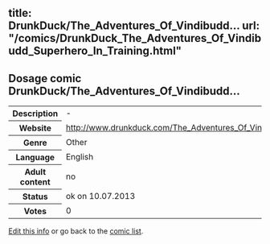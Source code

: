 title: DrunkDuck/The_Adventures_Of_Vindibudd...
url: "/comics/DrunkDuck_The_Adventures_Of_Vindibudd_Superhero_In_Training.html"
---
Dosage comic DrunkDuck/The_Adventures_Of_Vindibudd...
-----------------------------------------

<p id="msg"></p>
<script type="text/javascript">
if (window.location.search === '?edit_info_mail=sent_ok') {
  var elem = document.getElementById("msg");
  elem.innerHTML = 'Edited information sucessfully sent for review, which is usually done daily. Thanks!';
  elem.className = 'ok';
}
</script>
<table class="comicinfo">
<tr>
<th>Description</th><td>-</td>
</tr>
<tr>
<th>Website</th><td><a href="http://www.drunkduck.com/The_Adventures_Of_Vindibudd_Superhero_In_Training/">http://www.drunkduck.com/The_Adventures_Of_Vindibudd_Superhero_In_Training/</a></td>
</tr>
<tr>
<th>Genre</th><td>Other</td>
</tr>
<tr>
<th>Language</th><td>English</td>
</tr>
<tr>
<th>Adult content</th><td>no</td>
</tr>
<tr>
<th>Status</th><td>ok on 10.07.2013</td>
</tr>
<tr>
<th>Votes</th><td>0</td>
</tr>
</table>

[Edit this info](DrunkDuck_The_Adventures_Of_Vindibudd_Superhero_In_Training_edit.html) or go back to the [comic list](../comic-index.html).
